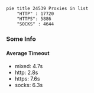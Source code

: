 
```mermaid
pie title 24539 Proxies in list
    "HTTP" : 17720
    "HTTPS": 5886
    "SOCKS" : 4644
```

### Some Info
#### Average Timeout

- mixed: 4.7s
- http: 2.8s
- https: 7.6s
- socks: 6.3s